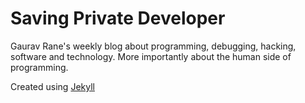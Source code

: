 # Saving Private Developer

Gaurav Rane's weekly blog about programming, debugging, hacking, software and technology. More importantly about the human side of programming.

Created using [Jekyll](https://jekyllrb.com/)